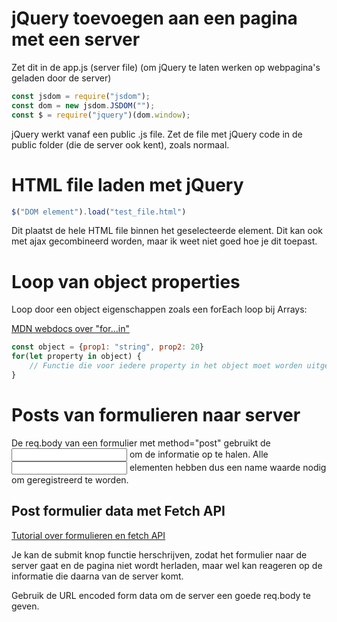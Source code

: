 # jQuery toevoegen aan een pagina met een server

Zet dit in de app.js (server file) (om jQuery te laten werken op webpagina's geladen door de server)

```js
const jsdom = require("jsdom");
const dom = new jsdom.JSDOM("");
const $ = require("jquery")(dom.window);
```

jQuery werkt vanaf een public .js file.
Zet de file met jQuery code in de public folder (die de server ook kent), zoals normaal.

# HTML file laden met jQuery

```js
$("DOM element").load("test_file.html")
```
Dit plaatst de hele HTML file binnen het geselecteerde element.
Dit kan ook met ajax gecombineerd worden, maar ik weet niet goed hoe je dit toepast.

# Loop van object properties

Loop door een object eigenschappen zoals een forEach loop bij Arrays:

[MDN webdocs over "for...in"](https://developer.mozilla.org/en-US/docs/Web/JavaScript/Reference/Statements/for...in)

~~~js
const object = {prop1: "string", prop2: 20}
for(let property in object) {
    // Functie die voor iedere property in het object moet worden uitgevoerd
}
~~~

# Posts van formulieren naar server

De req.body van een formulier met method="post" gebruikt de <input name="[naam]"> om de informatie op te halen.
Alle <input> elementen hebben dus een name waarde nodig om geregistreerd te worden.

## Post formulier data met Fetch API

[Tutorial over formulieren en fetch API](https://openjavascript.info/2022/04/26/post-form-data-using-javascripts-fetch-api/)

Je kan de submit knop functie herschrijven, zodat het formulier naar de server gaat en de pagina niet wordt herladen, maar wel kan reageren op de informatie die daarna van de server komt.

Gebruik de URL encoded form data om de server een goede req.body te geven.
